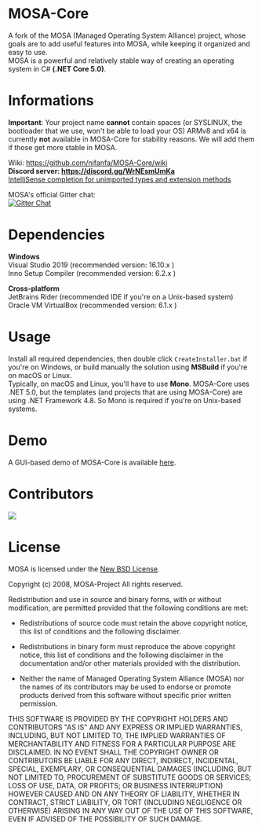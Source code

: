 # MOSA-Core
A fork of the MOSA (Managed Operating System Alliance) project, whose goals are to add useful features into MOSA, while keeping it organized and easy to use.<br/>
MOSA is a powerful and relatively stable way of creating an operating system in C# **(.NET Core 5.0)**.

# Informations
**Important**: Your project name **cannot** contain spaces (or SYSLINUX, the bootloader that we use, won't be able to load your OS)
ARMv8 and x64 is currently **not** available in MOSA-Core for stability reasons. We will add them if those get more stable in MOSA.

Wiki: https://github.com/nifanfa/MOSA-Core/wiki<br/>
**Discord server: https://discord.gg/WrNEsmUmKa<br/>**
[IntelliSense completion for unimported types and extension methods](https://docs.microsoft.com/en-us/visualstudio/ide/reference/intellisense-completion-unimported-types-extension-methods?view=vs-2019)<br/>

MOSA's official Gitter chat:<br/>
[![Gitter Chat][gitter-image]][gitter-chat]

[gitter-image]: https://img.shields.io/badge/gitter-join%20chat%20-blue.svg
[gitter2-image]: https://badges.gitter.im/Join%20Chat.svg
[gitter-chat]: https://gitter.im/mosa/MOSA-Project

# Dependencies
**Windows**<br/>
Visual Studio 2019 (recommended version: 16.10.x )<br/>
Inno Setup Compiler (recommended version: 6.2.x )<br/>

**Cross-platform**<br/>
JetBrains Rider (recommended IDE if you're on a Unix-based system)<br/>
Oracle VM VirtualBox (recommended version: 6.1.x )<br/>

# Usage
Install all required dependencies, then double click ``CreateInstaller.bat`` if you're on Windows, or build manually the solution using **MSBuild** if you're on macOS or Linux.<br/>
Typically, on macOS and Linux, you'll have to use **Mono**. MOSA-Core uses .NET 5.0, but the templates (and projects that are using MOSA-Core) are using .NET Framework 4.8. So Mono is required if you're on Unix-based systems.

# Demo
A GUI-based demo of MOSA-Core is available [here](https://github.com/nifanfa/MOSA-GUI-Sample).

# Contributors
<a href = "https://github.com/nifanfa/MOSA-Core/graphs/contributors">
  <img src = "https://contrib.rocks/image?repo=nifanfa/MOSA-Core"/>
</a>

# License

MOSA is licensed under the [New BSD License](http://en.wikipedia.org/wiki/New_BSD).

Copyright (c) 2008, MOSA-Project
All rights reserved.

Redistribution and use in source and binary forms, 
with or without modification, are permitted provided 
that the following conditions are met:

* Redistributions of source code must retain the
  above copyright notice, this list of conditions 
  and the following disclaimer.

* Redistributions in binary form must reproduce the 
  above copyright notice, this list of conditions and 
  the following disclaimer in the documentation and/or 
  other materials provided with the distribution.

* Neither the name of Managed Operating System Alliance (MOSA) 
  nor the names of its contributors may be used to endorse 
  or promote products derived from this software without 
  specific prior written permission.

THIS SOFTWARE IS PROVIDED BY THE COPYRIGHT HOLDERS AND 
CONTRIBUTORS "AS IS" AND ANY EXPRESS OR IMPLIED WARRANTIES,
INCLUDING, BUT NOT LIMITED TO, THE IMPLIED WARRANTIES 
OF MERCHANTABILITY AND FITNESS FOR A PARTICULAR PURPOSE ARE 
DISCLAIMED. IN NO EVENT SHALL THE COPYRIGHT OWNER OR CONTRIBUTORS
BE LIABLE FOR ANY DIRECT, INDIRECT, INCIDENTAL, SPECIAL, 
EXEMPLARY, OR CONSEQUENTIAL DAMAGES (INCLUDING, BUT NOT LIMITED TO, 
PROCUREMENT OF SUBSTITUTE GOODS OR SERVICES; LOSS OF USE, DATA, 
OR PROFITS; OR BUSINESS INTERRUPTION) HOWEVER CAUSED AND ON ANY 
THEORY OF LIABILITY, WHETHER IN CONTRACT, STRICT LIABILITY, OR TORT 
(INCLUDING NEGLIGENCE OR OTHERWISE) ARISING IN ANY WAY OUT OF
THE USE OF THIS SOFTWARE, EVEN IF ADVISED OF THE POSSIBILITY 
OF SUCH DAMAGE.
